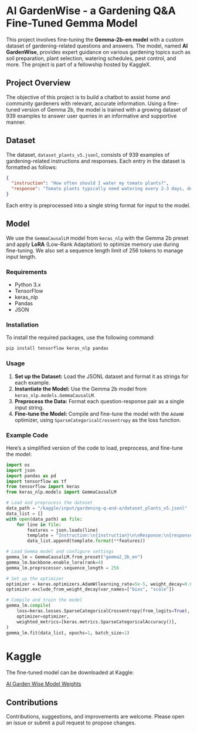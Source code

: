 # AI GardenWise - a Gardening Q&A Fine-Tuned Gemma Model

This project involves fine-tuning the **Gemma-2b-en model** with a custom dataset of gardening-related questions and answers. The model, named **AI GardenWise**, provides expert guidance on various gardening topics such as soil preparation, plant selection, watering schedules, pest control, and more. The project is part of a fellowship hosted by KaggleX.

## Project Overview

The objective of this project is to build a chatbot to assist home and community gardeners with relevant, accurate information. Using a fine-tuned version of Gemma 2b, the model is trained with a growing dataset of 939 examples to answer user queries in an informative and supportive manner.

## Dataset

The dataset, `dataset_plants_v5.jsonl`, consists of 939 examples of gardening-related instructions and responses. Each entry in the dataset is formatted as follows:

```json
{
  "instruction": "How often should I water my tomato plants?",
  "response": "Tomato plants typically need watering every 2-3 days, depending on the weather and soil conditions..."
}
```

Each entry is preprocessed into a single string format for input to the model.

## Model

We use the `GemmaCausalLM` model from `keras_nlp` with the Gemma 2b preset and apply **LoRA** (Low-Rank Adaptation) to optimize memory use during fine-tuning. We also set a sequence length limit of 256 tokens to manage input length.

### Requirements

- Python 3.x
- TensorFlow
- keras_nlp
- Pandas
- JSON

### Installation

To install the required packages, use the following command:

```bash
pip install tensorflow keras_nlp pandas
```

### Usage

1. **Set up the Dataset:** Load the JSONL dataset and format it as strings for each example.
2. **Instantiate the Model:** Use the Gemma 2b model from `keras_nlp.models.GemmaCausalLM`.
3. **Preprocess the Data:** Format each question-response pair as a single input string.
4. **Fine-tune the Model:** Compile and fine-tune the model with the `AdamW` optimizer, using `SparseCategoricalCrossentropy` as the loss function.

### Example Code

Here’s a simplified version of the code to load, preprocess, and fine-tune the model:

```python
import os
import json
import pandas as pd
import tensorflow as tf
from tensorflow import keras
from keras_nlp.models import GemmaCausalLM

# Load and preprocess the dataset
data_path = "/kaggle/input/gardening-q-and-a/dataset_plants_v5.jsonl"
data_list = []
with open(data_path) as file:
    for line in file:
        features = json.loads(line)
        template = "Instruction:\n{instruction}\n\nResponse:\n{response}"
        data_list.append(template.format(**features))

# Load Gemma model and configure settings
gemma_lm = GemmaCausalLM.from_preset("gemma2_2b_en")
gemma_lm.backbone.enable_lora(rank=4)
gemma_lm.preprocessor.sequence_length = 256

# Set up the optimizer
optimizer = keras.optimizers.AdamW(learning_rate=5e-5, weight_decay=0.01)
optimizer.exclude_from_weight_decay(var_names=["bias", "scale"])

# Compile and train the model
gemma_lm.compile(
    loss=keras.losses.SparseCategoricalCrossentropy(from_logits=True),
    optimizer=optimizer,
    weighted_metrics=[keras.metrics.SparseCategoricalAccuracy()],
)
gemma_lm.fit(data_list, epochs=1, batch_size=1)
```

# Kaggle

The fine-tuned model can be downloaded at Kaggle:

[AI Garden Wise Model Weights](https://www.kaggle.com/models/gabriellaamorim/ai_gardenwise_weights)


## Contributions

Contributions, suggestions, and improvements are welcome. Please open an issue or submit a pull request to propose changes.




